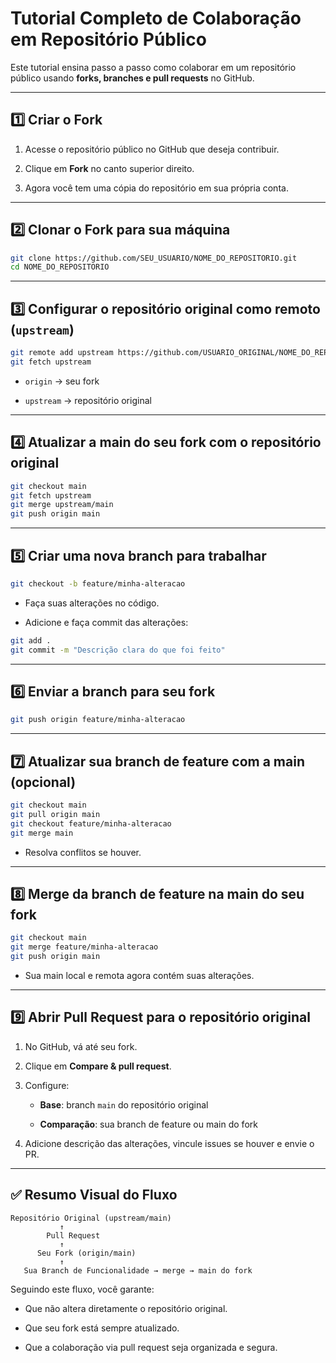 
# Tutorial Completo de Colaboração em Repositório Público

Este tutorial ensina passo a passo como colaborar em um repositório público usando **forks, branches e pull requests** no GitHub.

----------

## 1️⃣ Criar o Fork

1.  Acesse o repositório público no GitHub que deseja contribuir.
    
2.  Clique em **Fork** no canto superior direito.
    
3.  Agora você tem uma cópia do repositório em sua própria conta.
    

----------

## 2️⃣ Clonar o Fork para sua máquina

```bash
git clone https://github.com/SEU_USUARIO/NOME_DO_REPOSITORIO.git
cd NOME_DO_REPOSITORIO

```

----------

## 3️⃣ Configurar o repositório original como remoto (`upstream`)

```bash
git remote add upstream https://github.com/USUARIO_ORIGINAL/NOME_DO_REPOSITORIO.git
git fetch upstream

```

-   `origin` → seu fork
    
-   `upstream` → repositório original
    

----------

## 4️⃣ Atualizar a main do seu fork com o repositório original

```bash
git checkout main
git fetch upstream
git merge upstream/main
git push origin main

```

----------

## 5️⃣ Criar uma nova branch para trabalhar

```bash
git checkout -b feature/minha-alteracao

```

-   Faça suas alterações no código.
    
-   Adicione e faça commit das alterações:
    

```bash
git add .
git commit -m "Descrição clara do que foi feito"

```

----------

## 6️⃣ Enviar a branch para seu fork

```bash
git push origin feature/minha-alteracao

```

----------

## 7️⃣ Atualizar sua branch de feature com a main (opcional)

```bash
git checkout main
git pull origin main
git checkout feature/minha-alteracao
git merge main

```

-   Resolva conflitos se houver.
    

----------

## 8️⃣ Merge da branch de feature na main do seu fork

```bash
git checkout main
git merge feature/minha-alteracao
git push origin main

```

-   Sua main local e remota agora contém suas alterações.
    

----------

## 9️⃣ Abrir Pull Request para o repositório original

1.  No GitHub, vá até seu fork.
    
2.  Clique em **Compare & pull request**.
    
3.  Configure:
    
    -   **Base**: branch `main` do repositório original
        
    -   **Comparação**: sua branch de feature ou main do fork
        
4.  Adicione descrição das alterações, vincule issues se houver e envie o PR.
    

----------

## ✅ Resumo Visual do Fluxo

```
Repositório Original (upstream/main)
           ↑
        Pull Request
           ↑
      Seu Fork (origin/main)
           ↑
   Sua Branch de Funcionalidade → merge → main do fork

```

Seguindo este fluxo, você garante:

-   Que não altera diretamente o repositório original.
    
-   Que seu fork está sempre atualizado.
    
-   Que a colaboração via pull request seja organizada e segura.